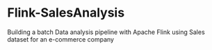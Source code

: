 # Flink-SalesAnalysis
Building a batch Data analysis pipeline with Apache Flink using Sales dataset for an e-commerce company
